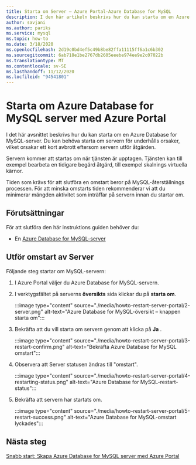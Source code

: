 ```yaml
---
title: Starta om Server – Azure Portal-Azure Database for MySQL
description: I den här artikeln beskrivs hur du kan starta om en Azure Database for MySQL-server med hjälp av Azure Portal.
author: savjani
ms.author: pariks
ms.service: mysql
ms.topic: how-to
ms.date: 3/18/2020
ms.openlocfilehash: 2d19c0bd4ef5c49b8be82ffa11115ff6a1c6b302
ms.sourcegitcommit: 6ab718e1be2767db2605eeebe974ee9e2c07022b
ms.translationtype: MT
ms.contentlocale: sv-SE
ms.lasthandoff: 11/12/2020
ms.locfileid: "94541801"
---
```

# <a name="restart-azure-database-for-mysql-server-using-azure-portal"></a>Starta om Azure Database for MySQL server med Azure Portal
I det här avsnittet beskrivs hur du kan starta om en Azure Database for MySQL-server. Du kan behöva starta om servern för underhålls orsaker, vilket orsakar ett kort avbrott eftersom servern utför åtgärden.

Servern kommer att startas om när tjänsten är upptagen. Tjänsten kan till exempel bearbeta en tidigare begärd åtgärd, till exempel skalnings virtuella kärnor.

Tiden som krävs för att slutföra en omstart beror på MySQL-återställnings processen. För att minska omstarts tiden rekommenderar vi att du minimerar mängden aktivitet som inträffar på servern innan du startar om.

## <a name="prerequisites"></a>Förutsättningar
För att slutföra den här instruktions guiden behöver du:
- En [Azure Database for MySQL-server](quickstart-create-mysql-server-database-using-azure-portal.md)

## <a name="perform-server-restart"></a>Utför omstart av Server

Följande steg startar om MySQL-servern:

1. I Azure Portal väljer du Azure Database for MySQL-servern.

2. I verktygsfältet på serverns **översikts** sida klickar du på **starta om**.

   :::image type="content" source="./media/howto-restart-server-portal/2-server.png" alt-text="Azure Database for MySQL-översikt – knappen starta om":::

3. Bekräfta att du vill starta om servern genom att klicka på **Ja** .

   :::image type="content" source="./media/howto-restart-server-portal/3-restart-confirm.png" alt-text="Bekräfta Azure Database for MySQL omstart":::

4. Observera att Server statusen ändras till "omstart".

   :::image type="content" source="./media/howto-restart-server-portal/4-restarting-status.png" alt-text="Azure Database for MySQL-restart-status":::

5. Bekräfta att servern har startats om.

   :::image type="content" source="./media/howto-restart-server-portal/5-restart-success.png" alt-text="Azure Database for MySQL-omstart lyckades":::

## <a name="next-steps"></a>Nästa steg

[Snabb start: Skapa Azure Database for MySQL server med Azure Portal](./quickstart-create-mysql-server-database-using-azure-portal.md)

